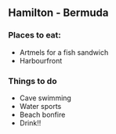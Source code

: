 ## Hamilton - Bermuda

### Places to eat:
- Artmels for a fish sandwich
- Harbourfront

### Things to do
- Cave swimming
- Water sports
- Beach bonfire
- Drink!!